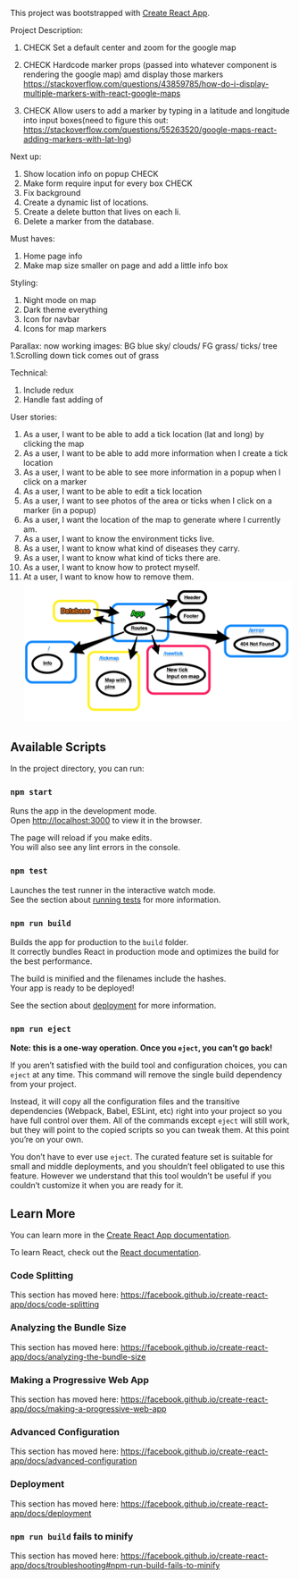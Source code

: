 This project was bootstrapped with [Create React App](https://github.com/facebook/create-react-app).

Project Description:

1. CHECK Set a default center and zoom for the google map

2. CHECK Hardcode marker props (passed into whatever component is rendering the google map) amd display those markers
   https://stackoverflow.com/questions/43859785/how-do-i-display-multiple-markers-with-react-google-maps

3. CHECK Allow users to add a marker by typing in a latitude and longitude into input boxes(need to figure this out: https://stackoverflow.com/questions/55263520/google-maps-react-adding-markers-with-lat-lng)

Next up:

1. Show location info on popup CHECK
2. Make form require input for every box CHECK
3. Fix background
4. Create a dynamic list of locations.
5. Create a delete button that lives on each li.
6. Delete a marker from the database.

Must haves:

1. Home page info
2. Make map size smaller on page and add a little info box

Styling:

1. Night mode on map
2. Dark theme everything
3. Icon for navbar
4. Icons for map markers

Parallax: now working
images:
BG blue sky/ clouds/ FG grass/ ticks/ tree
1.Scrolling down tick comes out of grass

Technical:

1. Include redux
2. Handle fast adding of

User stories:

1. As a user, I want to be able to add a tick location (lat and long) by clicking the map
2. As a user, I want to be able to add more information when I create a tick location
3. As a user, I want to be able to see more information in a popup when I click on a marker
4. As a user, I want to be able to edit a tick location
5. As a user, I want to see photos of the area or ticks when I click on a marker (in a popup)
6. As a user, I want the location of the map to generate where I currently am.
7. As a user, I want to know the environment ticks live.
8. As a user, I want to know what kind of diseases they carry.
9. As a user, I want to know what kind of ticks there are.
10. As a user, I want to know how to protect myself.
11. At a user, I want to know how to remove them.
    ![routes](/src/Routes.png)

## Available Scripts

In the project directory, you can run:

### `npm start`

Runs the app in the development mode.<br>
Open [http://localhost:3000](http://localhost:3000) to view it in the browser.

The page will reload if you make edits.<br>
You will also see any lint errors in the console.

### `npm test`

Launches the test runner in the interactive watch mode.<br>
See the section about [running tests](https://facebook.github.io/create-react-app/docs/running-tests) for more information.

### `npm run build`

Builds the app for production to the `build` folder.<br>
It correctly bundles React in production mode and optimizes the build for the best performance.

The build is minified and the filenames include the hashes.<br>
Your app is ready to be deployed!

See the section about [deployment](https://facebook.github.io/create-react-app/docs/deployment) for more information.

### `npm run eject`

**Note: this is a one-way operation. Once you `eject`, you can’t go back!**

If you aren’t satisfied with the build tool and configuration choices, you can `eject` at any time. This command will remove the single build dependency from your project.

Instead, it will copy all the configuration files and the transitive dependencies (Webpack, Babel, ESLint, etc) right into your project so you have full control over them. All of the commands except `eject` will still work, but they will point to the copied scripts so you can tweak them. At this point you’re on your own.

You don’t have to ever use `eject`. The curated feature set is suitable for small and middle deployments, and you shouldn’t feel obligated to use this feature. However we understand that this tool wouldn’t be useful if you couldn’t customize it when you are ready for it.

## Learn More

You can learn more in the [Create React App documentation](https://facebook.github.io/create-react-app/docs/getting-started).

To learn React, check out the [React documentation](https://reactjs.org/).

### Code Splitting

This section has moved here: https://facebook.github.io/create-react-app/docs/code-splitting

### Analyzing the Bundle Size

This section has moved here: https://facebook.github.io/create-react-app/docs/analyzing-the-bundle-size

### Making a Progressive Web App

This section has moved here: https://facebook.github.io/create-react-app/docs/making-a-progressive-web-app

### Advanced Configuration

This section has moved here: https://facebook.github.io/create-react-app/docs/advanced-configuration

### Deployment

This section has moved here: https://facebook.github.io/create-react-app/docs/deployment

### `npm run build` fails to minify

This section has moved here: https://facebook.github.io/create-react-app/docs/troubleshooting#npm-run-build-fails-to-minify
